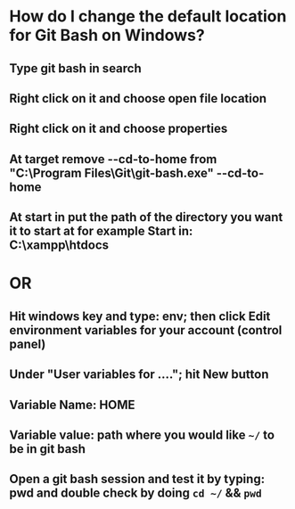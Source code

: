 # **How do I change the default location for Git Bash on Windows?**

## Type git bash in search

## Right click on it and choose open file location

## Right click on it and choose properties

## At target remove --cd-to-home from "C:\Program Files\Git\git-bash.exe" --cd-to-home

## At start in put the path of the directory you want it to start at for example Start in: C:\xampp\htdocs

# **OR**

## Hit windows key and type: env; then click Edit environment variables for your account (control panel)

## Under "User variables for ...."; hit New button

## Variable Name: HOME

## Variable value: path where you would like `~/` to be in git bash

## Open a git bash session and test it by typing: pwd and double check by doing `cd ~/` && `pwd`

